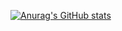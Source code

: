 [![Anurag's GitHub stats](https://github-readme-stats.vercel.app/api?username=decodercc)](https://github.com/anuraghazra/github-readme-stats)
